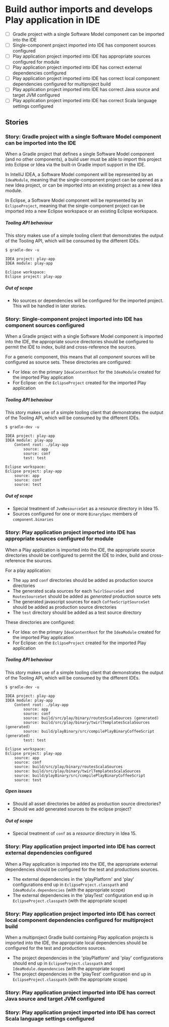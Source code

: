 # Build author imports and develops Play application in IDE

- [ ] Gradle project with a single Software Model component can be imported into the IDE
- [ ] Single-component project imported into IDE has component sources configured
- [ ] Play application project imported into IDE has appropriate sources configured for module
- [ ] Play application project imported into IDE has correct external dependencies configured
- [ ] Play application project imported into IDE has correct local component dependencies configured for multiproject build
- [ ] Play application project imported into IDE has correct Java source and target JVM configured
- [ ] Play application project imported into IDE has correct Scala language settings configured

## Stories

### Story: Gradle project with a single Software Model component can be imported into the IDE

When a Gradle project that defines a single Software Model component (and no other components), a build user must be able to import this project into Eclipse or Idea via the built-in Gradle import support in the IDE.

In IntelliJ IDEA, a Software Model component will be represented by an `IdeaModule`, meaning that the single-component project can be opened as a new Idea project, or can be imported into an existing project as a new Idea module.

In Eclipse, a Software Model component will be represented by an `EclipseProject`, meaning that the single-component project can be imported into a new Eclipse workspace or an existing Eclipse workspace.

##### Tooling API behaviour

This story makes use of a simple tooling client that demonstrates the output of the Tooling API, which will be consumed by the different IDEs.

    $ gradle-dev -u

    IDEA project: play-app
    IDEA module: play-app

    Eclipse workspace:
    Eclipse project: play-app

##### Out of scope

- No sources or dependencies will be configured for the imported project. This will be handled in later stories.

### Story: Single-component project imported into IDE has component sources configured

When a Gradle project with a single Software Model component is imported into the IDE, the appropriate source directories should be configured to permit the IDE to index, build and cross-reference the sources.

For a generic component, this means that all _component_ sources will be configured as source sets. These directories are configured:
- For Idea: on the primary `IdeaContentRoot` for the `IdeaModule` created for the imported Play application
- For Eclipse: on the `EclipseProject` created for the imported Play application

##### Tooling API behaviour

This story makes use of a simple tooling client that demonstrates the output of the Tooling API, which will be consumed by the different IDEs.

    $ gradle-dev -u

    IDEA project: play-app
    IDEA module: play-app
        Content root: ./play-app
            source: app
            source: conf
            test: test

    Eclipse workspace:
    Eclipse project: play-app
        source: app
        source: conf
        source: test

##### Out of scope

- Special treatment of `JvmResourceSet` as a _resource_ directory in Idea 15.
- Sources configured for one or more `BinarySpec` members of `component.binaries`

### Story: Play application project imported into IDE has appropriate sources configured for module

When a Play application is imported into the IDE, the appropriate source directories should be configured to permit the IDE to index, build and cross-reference the sources.

For a play application:
- The `app` and `conf` directories should be added as production source directories
- The generated scala sources for each `TwirlSourceSet` and `RoutesSourceSet` should be added as _generated_ production source sets
- The generated javascript sources for each `CoffeeScriptSourceSet` should be added as production source directories
- The `test` directory should be added as a test source directory

These directories are configured:
- For Idea: on the primary `IdeaContentRoot` for the `IdeaModule` created for the imported Play application
- For Eclipse: on the `EclipseProject` created for the imported Play application

##### Tooling API behaviour

This story makes use of a simple tooling client that demonstrates the output of the Tooling API, which will be consumed by the different IDEs.

    $ gradle-dev -u

    IDEA project: play-app
    IDEA module: play-app
        Content root: ./play-app
            source: app
            source: conf
            source: build/src/play/binary/routesScalaSources (generated)
            source: build/src/play/binary/twirlTemplatesScalaSources (generated)
            source: build/playBinary/src/compilePlayBinaryCoffeeScript (generated)
            test: test

    Eclipse workspace:
    Eclipse project: play-app
        source: app
        source: conf
        source: build/src/play/binary/routesScalaSources
        source: build/src/play/binary/twirlTemplatesScalaSources
        source: build/playBinary/src/compilePlayBinaryCoffeeScript
        source: test

##### Open issues

- Should all asset directories be added as production source directories?
- Should we add generated sources to the eclipse project?

##### Out of scope

- Special treatment of `conf` as a _resource_ directory in Idea 15.

### Story: Play application project imported into IDE has correct external dependencies configured

When a Play application is imported into the IDE, the appropriate external dependencies should be configured for the test and productions sources.

- The external dependencies in the 'playPlatform' and 'play' configurations end up in `EclipseProject.classpath` and `IdeaModule.dependencies` (with the appropriate scope)
- The external dependencies in the 'playTest' configuration end up in `EclipseProject.classpath` (with the appropriate scope)

### Story: Play application project imported into IDE has correct local component dependencies configured for multiproject build

When a multiproject Gradle build containing Play application projects is imported into the IDE, the appropriate local dependencies should be configured for the test and productions sources.

- The project dependencies in the 'playPlatform' and 'play' configurations should end up in `EclipseProject.classpath` and `IdeaModule.dependencies` (with the appropriate scope)
- The project dependencies in the 'playTest' configuration end up in `EclipseProject.classpath` (with the appropriate scope)

### Story: Play application project imported into IDE has correct Java source and target JVM configured

### Story: Play application project imported into IDE has correct Scala language settings configured

